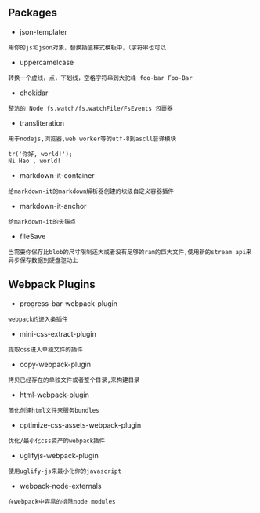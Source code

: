 ## Packages

- json-templater
```
用你的js和json对象，替换插值样式模板中，（字符串也可以
```

- uppercamelcase
```
转换一个虚线，点，下划线，空格字符串到大驼峰 foo-bar Foo-Bar
```

- chokidar
```
整洁的 Node fs.watch/fs.watchFile/FsEvents 包裹器
```

- transliteration
```
用于nodejs,浏览器,web worker等的utf-8到ascll音译模块

tr('你好, world!');
Ni Hao , world!
```

- markdown-it-container
```
给markdown-it的markdown解析器创建的块级自定义容器插件
```

- markdown-it-anchor
```
给markdown-it的头锚点
```

- fileSave
```
当需要你保存比blob的尺寸限制还大或者没有足够的ram的巨大文件,使用新的stream api来异步保存数据到硬盘驱动上
```



## Webpack Plugins

- progress-bar-webpack-plugin
```
webpack的进入条插件
```

- mini-css-extract-plugin
```
提取css进入单独文件的插件
```

- copy-webpack-plugin
```
拷贝已经存在的单独文件或者整个目录,来构建目录
```

- html-webpack-plugin
```
简化创建html文件来服务bundles
```

- optimize-css-assets-webpack-plugin
```
优化/最小化css资产的webpack插件
```

- uglifyjs-webpack-plugin
```
使用uglify-js来最小化你的javascript
```

- webpack-node-externals
```
在webpack中容易的排除node modules
```
